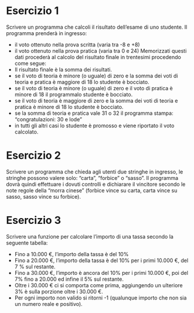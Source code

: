 # Esercizio 1
Scrivere un programma che calcoli il risultato dell’esame di uno studente.
Il programma prenderà in ingresso:
* il voto ottenuto nella prova scritta (varia tra -8 e +8)
* il voto ottenuto nella prova pratica (varia tra 0 e 24)
Memorizzati questi dati procederà al calcolo del risultato finale in trentesimi procedendo come segue:
* Il risultato finale è la somma dei risultati.
* se il voto di teoria è minore (o uguale) di zero e la somma dei voti di teoria e pratica è maggiore di 18 lo studente è bocciato.
* se il voto di teoria è minore (o uguale) di zero e il voto di pratica è minore di 18 il programmalo studente è bocciato.
* se il voto di teoria è maggiore di zero e la somma dei voti di teoria e pratica è minore di 18 lo studente è bocciato.
* se la somma di teoria e pratica vale 31 o 32 il programma stampa: “congratulazioni: 30 e lode”
* in tutti gli altri casi lo studente è promosso e viene riportato il voto calcolato.
# Esercizio 2
Scrivere un programma che chieda agli utenti due stringhe in ingresso, le stringhe possono valere solo: “carta”, “forbice” o “sasso”. Il programma dovrà quindi effettuare i dovuti controlli e dichiarare il vincitore secondo le note regole della “morra cinese” (forbice vince su carta, carta vince su sasso, sasso vince su forbice).
# Esercizio 3
Scrivere una funzione per calcolare l’importo di una tassa secondo la seguente tabella:
* Fino a 10.000 €, l’importo della tassa è del 10%
* Fino a 20.000 €, l’importo della tassa è del 10% per i primi 10.000 €, del 7 % sul restante.
* Fino a 30.000 €, l’importo è ancora del 10% per i primi 10.000 €, poi del 7% fino a 20.000 ed infine il 5% sul restante.
* Oltre i 30.000 € ci si comporta come prima, aggiungendo un ulteriore 3% è sulla porzione oltre i 30.000 €.
* Per ogni importo non valido si ritorni -1 (qualunque importo che non sia un numero reale e positivo).
